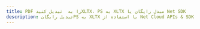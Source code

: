 ---title: PDF را به  تبدیل کنیدXLTX، PS به XLTX مبدل رایگان یا Net SDKdescription: تبدیل رایگانPS به XLTX با استفاده از Net Cloud APIs & SDK همچنین اسناد PDF را در Cloud ایجاد، ویرایش و رندر کنید.---